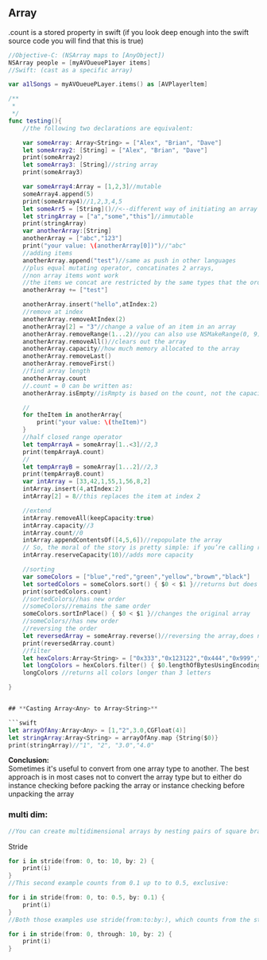 ## Array

.count is a stored property in swift (if you look deep enough into the swift source code you will find that this is true)


```swift
//Objective-C: (NSArray maps to [AnyObject])
NSArray people = [myAVOueueP1ayer items]
//Swift: (cast as a specific array)

var a1lSongs = myAVOueuePLayer.items() as [AVPlayerltem]
```

```swift
/**
 *
 */
func testing(){
    //the following two declarations are equivalent:

    var someArray: Array<String> = ["Alex", "Brian", "Dave"]
    let someArray2: [String] = ["Alex", "Brian", "Dave"]
    print(someArray2)
    let someArray3: [String]//string array
    print(someArray3)

    var someArray4:Array = [1,2,3]//mutable
    someArray4.append(5)
    print(someArray4)//1,2,3,4,5
    let someArr5 = [String]()//<--different way of initiating an array
    let stringArray = ["a","some","this"]//immutable
    print(stringArray)
    var anotherArray:[String]
    anotherArray = ["abc","123"]
    print("your value: \(anotherArray[0])")//"abc"
    //adding items
    anotherArray.append("test")//same as push in other languages
    //plus equal mutating operator, concatinates 2 arrays,
    //non array items wont work
    //the items we concat are restricted by the same types that the oroginal array had
    anotherArray += ["test"]

    anotherArray.insert("hello",atIndex:2)
    //remove at index
    anotherArray.removeAtIndex(2)
    anotherArray[2] = "3"//change a value of an item in an array
    anotherArray.removeRange(1...2)//you can also use NSMakeRange(0, 9)
    anotherArray.removeAll()//clears out the array
    anotherArray.capacity//how much memory allocated to the array
    anotherArray.removeLast()
    anotherArray.removeFirst()
    //find array length
    anotherArray.count
    //.count = 0 can be written as:
    anotherArray.isEmpty//isRmpty is based on the count, not the capacity

    //
    for theItem in anotherArray{
        print("your value: \(theItem)")
    }
    //half closed range operator
    let tempArrayA = someArray[1..<3]//2,3
    print(tempArrayA.count)
    //
    let tempArrayB = someArray[1...2]//2,3
    print(tempArrayB.count)
    var intArray = [33,42,1,55,1,56,8,2]
    intArray.insert(4,atIndex:2)
    intArray[2] = 8//this replaces the item at index 2

    //extend
    intArray.removeAll(keepCapacity:true)
    intArray.capacity//3
    intArray.count//0
    intArray.appendContentsOf([4,5,6])//repopulate the array
    // So, the moral of the story is pretty simple: if you’re calling reserveCapacity() once you’re probably doing it right, but if you’re calling it repeatedly then you should either implement your own growth strategy or leave that hard work to Swift.
    intArray.reserveCapacity(10)//adds more capacity

    //sorting
    var someColors = ["blue","red","green","yellow","browm","black"]
    let sortedColors = someColors.sort() { $0 < $1 }//returns but does not change the original array
    print(sortedColors.count)
    //sortedColors//has new order
    //someColors//remains the same order
    someColors.sortInPlace() { $0 < $1 }//changes the original array
    //someColors//has new order
    //reversing the order
    let reversedArray = someArray.reverse()//reversing the array,does not change the original array
    print(reversedArray.count)
    //filter
    let hexColors:Array<String> = ["0x333","0x123122","0x444","0x999","0x234234"]
    let longColors = hexColors.filter() { $0.lengthOfBytesUsingEncoding(NSUTF8StringEncoding) > 3 }
    longColors //returns all colors longer than 3 letters                                                    I

}


## **Casting Array<Any> to Array<String>**

```swift
let arrayOfAny:Array<Any> = [1,"2",3.0,CGFloat(4)]
let stringArray:Array<String> = arrayOfAny.map {String($0)}
print(stringArray)//"1", "2", "3.0","4.0"
```

**Conclusion:**  
Sometimes it's useful to convert from one array type to another. The best approach is in most cases not to convert the array type but to either do instance checking before packing the array or instance checking before unpacking the array

### multi dim:
```swift
//You can create multidimensional arrays by nesting pairs of square brackets, where the name of the base type of the elements is contained in the innermost pair of square brackets. For example, you can create a three-dimensional array of integers using three sets of square brackets:
```


Stride

```swift
for i in stride(from: 0, to: 10, by: 2) {
    print(i)
}
//This second example counts from 0.1 up to to 0.5, exclusive:

for i in stride(from: 0, to: 0.5, by: 0.1) {
    print(i)
}
//Both those examples use stride(from:to:by:), which counts from the start point up to by excluding the to parameter. If you want to count up and including the to parameter, you should use stride(from:through:by:), like this:

for i in stride(from: 0, through: 10, by: 2) {
    print(i)
}
```
